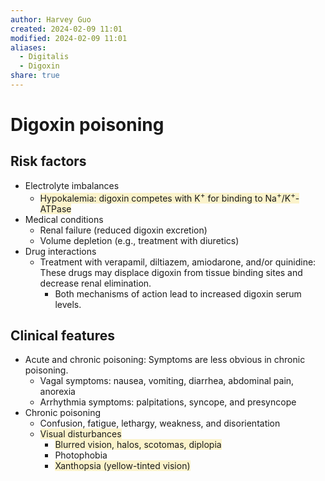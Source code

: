 ```yaml
---
author: Harvey Guo
created: 2024-02-09 11:01
modified: 2024-02-09 11:01
aliases:
  - Digitalis
  - Digoxin
share: true
---
```

# Digoxin poisoning
## Risk factors
- Electrolyte imbalances
	- <span style="background:rgba(240, 200, 0, 0.2)">Hypokalemia: digoxin competes with K<sup>+</sup> for binding to Na<sup>+</sup>/K<sup>+</sup>-ATPase</span>
- Medical conditions
	- Renal failure (reduced digoxin excretion)
	- Volume depletion (e.g., treatment with diuretics)
- Drug interactions
	- Treatment with verapamil, diltiazem, amiodarone, and/or quinidine: These drugs may displace digoxin from tissue binding sites and decrease renal elimination. 
		- Both mechanisms of action lead to increased digoxin serum levels.
## Clinical features
- Acute and chronic poisoning: Symptoms are less obvious in chronic poisoning.
	- Vagal symptoms: nausea, vomiting, diarrhea, abdominal pain, anorexia
	- Arrhythmia symptoms: palpitations, syncope, and presyncope 
- Chronic poisoning
	- Confusion, fatigue, lethargy, weakness, and disorientation
	- <span style="background:rgba(240, 200, 0, 0.2)">Visual disturbances</span>
		- <span style="background:rgba(240, 200, 0, 0.2)">Blurred vision, halos, scotomas, diplopia</span>
		- Photophobia
		- <span style="background:rgba(240, 200, 0, 0.2)">Xanthopsia (yellow-tinted vision)</span>

